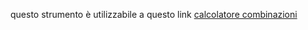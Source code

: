 questo strumento è utilizzabile a questo link  [calcolatore combinazioni](https://ognistrumento.com/calcolatore-combinazioni/)